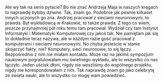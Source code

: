 Ale wy tak na serio pytacie? Bo nie znać Andrzeja Maja w naszych kręgach to naprawdę byłoby dziwne. Tak, znam go. Podobnie jak pewnie kilkaset innych uczonych go zna. Andrzej pracował z sieciami neuronowymi, to prawda. Był wykładowcą w Krakowie, to także prawda. Z tego co wiem, jeszcze przynajmniej pół roku temu tam pracował. Wydział czy tam Instytut Informatyki i Matematyki Komputerowej czy jakoś tak. Nie pamiętam jak się to dokładnie teraz nazywa, ale w każdym razie gość pracował z komputerami i sieciami neuronowymi. No chyba jesteście w stanie skojarzyć fakty, nie? Komputery, sieci neuronowe, to się łączy. Bezpośrednio z nim nie miałam kontaktu. Może raz na jakimś sympozjum naukowym pogratulowałam mu świetnego wykładu, ale to wszystko co nas łączyło. Jeden uścisk dłoni, nigdy nie weszliśmy do wspólnego projektu, nigdy nie korespondowałam z nim. Tak naprawdę znam go jako celebrytę ze świata nauki, ale to wszystko co mogę wam powiedzieć.